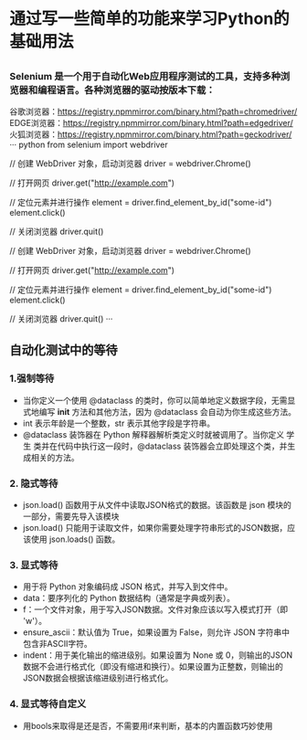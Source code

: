 # 通过写一些简单的功能来学习Python的基础用法


##
### Selenium 是一个用于自动化Web应用程序测试的工具，支持多种浏览器和编程语言。各种浏览器的驱动按版本下载：
谷歌浏览器：https://registry.npmmirror.com/binary.html?path=chromedriver/
EDGE浏览器：https://registry.npmmirror.com/binary.html?path=edgedriver/
火狐浏览器：https://registry.npmmirror.com/binary.html?path=geckodriver/
··· 
python
from selenium import webdriver

// 创建 WebDriver 对象，启动浏览器
driver = webdriver.Chrome()

// 打开网页
driver.get("http://example.com")

// 定位元素并进行操作
element = driver.find_element_by_id("some-id")
element.click()

// 关闭浏览器
driver.quit()

// 创建 WebDriver 对象，启动浏览器
driver = webdriver.Chrome()

// 打开网页
driver.get("http://example.com")

// 定位元素并进行操作
element = driver.find_element_by_id("some-id")
element.click()

// 关闭浏览器
driver.quit()
···


## 自动化测试中的等待

### 1.强制等待

- 当你定义一个使用 @dataclass 的类时，你可以简单地定义数据字段，无需显式地编写 __init__ 方法和其他方法，因为 @dataclass 会自动为你生成这些方法。
- int 表示年龄是一个整数，str 表示其他字段是字符串。
- @dataclass 装饰器在 Python 解释器解析类定义时就被调用了。当你定义 学生 类并在代码中执行这一段时，@dataclass 装饰器会立即处理这个类，并生成相关的方法。




### 2. 隐式等待
- json.load() 函数用于从文件中读取JSON格式的数据。该函数是 json 模块的一部分，需要先导入该模块
- json.load() 只能用于读取文件，如果你需要处理字符串形式的JSON数据，应该使用 json.loads() 函数。



### 3. 显式等待
- 用于将 Python 对象编码成 JSON 格式，并写入到文件中。
- data：要序列化的 Python 数据结构（通常是字典或列表）。
- f：一个文件对象，用于写入JSON数据。文件对象应该以写入模式打开（即 'w'）。
- ensure_ascii：默认值为 True，如果设置为 False，则允许 JSON 字符串中包含非ASCII字符。
- indent：用于美化输出的缩进级别。如果设置为 None 或 0，则输出的JSON数据不会进行格式化（即没有缩进和换行）。如果设置为正整数，则输出的JSON数据会根据该缩进级别进行格式化。



### 4. 显式等待自定义
- 用bools来取得是还是否，不需要用if来判断，基本的内置函数巧妙使用



